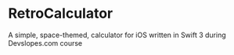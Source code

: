 # RetroCalculator
A simple, space-themed, calculator for iOS written in Swift 3 during Devslopes.com course
